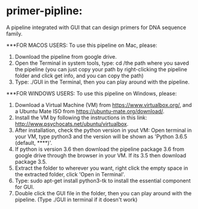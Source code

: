 # primer-pipline:
A pipeline integrated with GUI that can design primers for DNA sequence family.

***FOR MACOS USERS:
To use this pipeline on Mac, please:
1. Download the pipeline from google drive. 
2. Open the Terminal in system tools, type: cd /the path where you saved the pipeline (you can just copy your path by right-clicking the pipeline folder and click get info, and you can copy the path)
3. Type: ./GUI in the Terminal, then you can play around with the pipeline.

***FOR WINDOWS USERS:
To use this pipeline on Windows, please:
1. Download a Virtual Machine (VM) from https://www.virtualbox.org/, and a Ubuntu Mate ISO from https://ubuntu-mate.org/download/. 
2. Install the VM by following the instructions in this link: http://www.psychocats.net/ubuntu/virtualbox.
3. After installation, check the python version in yout VM: Open terminal in your VM, type python3 and the version will be shown as 'Python 3.6.5 (default, ****)'.
4. If python is version 3.6 then download the pipeline package 3.6 from google drive through the browser in your VM. If its 3.5 then download package 3.5.
5. Extract the folder to wherever you want, right click the empty space in the extracted folder, click 'Open in Terminal'.
6. Type: sudo apt-get install python3-tk to install the essential component for GUI.
7. Double click the GUI file in the folder, then you can play around with the pipeline. (Type ./GUI in terminal if it doesn't work)
